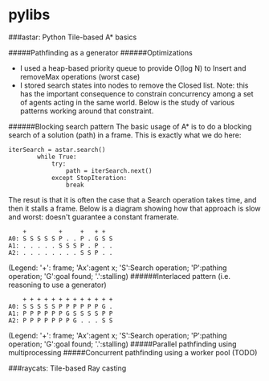 # pylibs

###astar: Python Tile-based A* basics

#####Pathfinding as a generator
######Optimizations
- I used a heap-based priority queue to provide O(log N) to Insert and removeMax operations (worst case)
- I stored search states into nodes to remove the Closed list. Note: this has the important consequence to constrain concurrency among a set of agents acting in the same world. Below is the study of various patterns working around that constraint.

######Blocking search pattern 
The basic usage of A* is to do a blocking search of a solution (path) in a frame. This is exactly what we do here:
```
iterSearch = astar.search()
        while True:
            try:
                path = iterSearch.next()
            except StopIteration:
                break
```
The resut is that it is often the case that a Search operation takes time, and then it stalls a frame. Below is a diagram showing how that approach is slow and worst: doesn't guarantee a constant framerate.
```
    +         +     +   + + 
A0: S S S S S P . . P . G S S
A1: . . . . . S S S P . P . .
A2: . . . . . . . . S S P . .
```
(Legend: '+': frame; 'Ax':agent x; 'S':Search operation; 'P':pathing operation; 'G':goal found; '.':stalling)
######Interlaced pattern 
(i.e. reasoning to use a generator)
```
    + + + + + + + + + + + + +
A0: S S S S S P P P P P P G .
A1: P P P P P P G S S S S P P
A2: P P P P P P P G . . . S S
```
(Legend: '+': frame; 'Ax':agent x; 'S':Search operation; 'P':pathing operation; 'G':goal found; '.':stalling)
#####Parallel pathfinding using multiprocessing
#####Concurrent pathfinding using a worker pool
(TODO)

###raycats: Tile-based Ray casting
